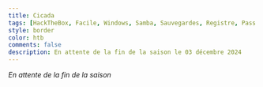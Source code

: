 ```yaml
---
title: Cicada
tags: [HackTheBox, Facile, Windows, Samba, Sauvegardes, Registre, Pass The Hash]
style: border
color: htb
comments: false
description: En attente de la fin de la saison le 03 décembre 2024
---
```


<div class="text-center">
    <i class="fa-solid fa-1xl text-info">En attente de la fin de la saison</i><br />
    <i class="fa-solid fa-spinner fa-spin-pulse fa-2xl text-info mt-3"></i>
</div>

